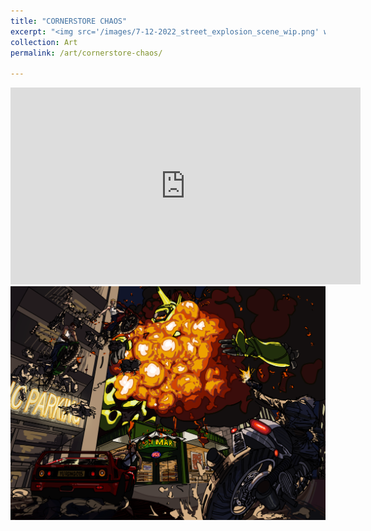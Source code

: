 ```yaml
---
title: "CORNERSTORE CHAOS"
excerpt: "<img src='/images/7-12-2022_street_explosion_scene_wip.png' width='600' height='auto'>"
collection: Art
permalink: /art/cornerstore-chaos/

---
```

<iframe width="560" height="315" src="https://www.youtube.com/embed/ZTwlYoKX6ZY?si=PLvyq61QqRuy4Ho6" title="YouTube video player" frameborder="0" allow="accelerometer; autoplay; clipboard-write; encrypted-media; gyroscope; picture-in-picture; web-share" referrerpolicy="strict-origin-when-cross-origin" allowfullscreen></iframe>

<img src='/images/7-12-2022_street_explosion_scene_wip.png'>